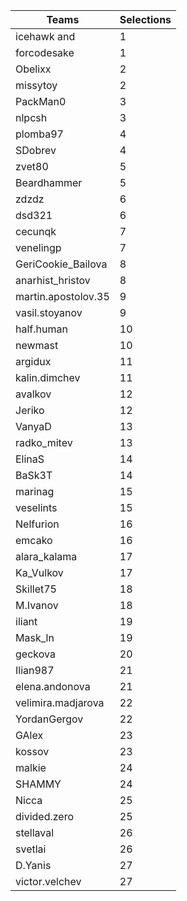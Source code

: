 | Teams                  | Selections|
| ---------------------- | --------- |
| icehawk and            | 1 |
| forcodesake            | 1 |
| Obelixx                | 2 |
| missytoy               | 2 |
| PackMan0               | 3 |
| nlpcsh                 | 3 |
| plomba97               | 4 |
| SDobrev                | 4 |
| zvet80                 | 5 |
| Beardhammer            | 5 |
| zdzdz                  | 6 |
| dsd321                 | 6 |
| cecunqk                | 7 |
| venelingp              | 7 |
| GeriCookie_Bailova     | 8 |
| anarhist_hristov       | 8 |
| martin.apostolov.35    | 9 |
| vasil.stoyanov         | 9 |
| half.human             | 10 |
| newmast                | 10 |
| argidux                | 11 |
| kalin.dimchev          | 11 |
| avalkov                | 12 |
| Jeriko                 | 12 |
| VanyaD                 | 13 |
| radko_mitev            | 13 |
| ElinaS                 | 14 |
| BaSk3T                 | 14 |
| marinag                | 15 |
| veselints              | 15 |
| Nelfurion              | 16 |
| emcako                 | 16 |
| alara_kalama           | 17 |
| Ka_Vulkov              | 17 |
| Skillet75              | 18 |
| M.Ivanov               | 18 |
| iliant                 | 19 |
| Mask_ln                | 19 |
| geckova                | 20 |
| Ilian987               | 21 |
| elena.andonova         | 21 |
| velimira.madjarova     | 22 |
| YordanGergov           | 22 |
| GAlex                  | 23 |
| kossov                 | 23 |
| malkie                 | 24 |
| SHAMMY                 | 24 |
| Nicca                  | 25 |
| divided.zero           | 25 |
| stellaval              | 26 |
| svetlai                | 26 |
| D.Yanis                | 27 |
| victor.velchev         | 27 |
